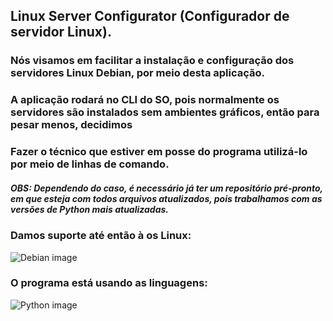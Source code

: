 ## Linux Server Configurator (Configurador de servidor Linux).
### Nós visamos em facilitar a instalação e configuração dos servidores Linux Debian, por meio desta aplicação.
### A aplicação rodará no CLI do SO, pois normalmente os servidores são instalados sem ambientes gráficos, então para pesar menos, decidimos
### Fazer o técnico que estiver em posse do programa utilizá-lo por meio de linhas de comando.

##### OBS: Dependendo do caso, é necessário já ter um repositório pré-pronto, em que esteja com todos arquivos atualizados, pois trabalhamos com as versões de Python mais atualizadas.

### Damos suporte até então à os Linux:
![Debian image](https://img.shields.io/badge/Debian-A81D33?style=for-the-badge&logo=debian&logoColor=white)

### O programa está usando as linguagens:
![Python image](https://img.shields.io/badge/Python-3776AB?style=for-the-badge&logo=python&logoColor=white)
